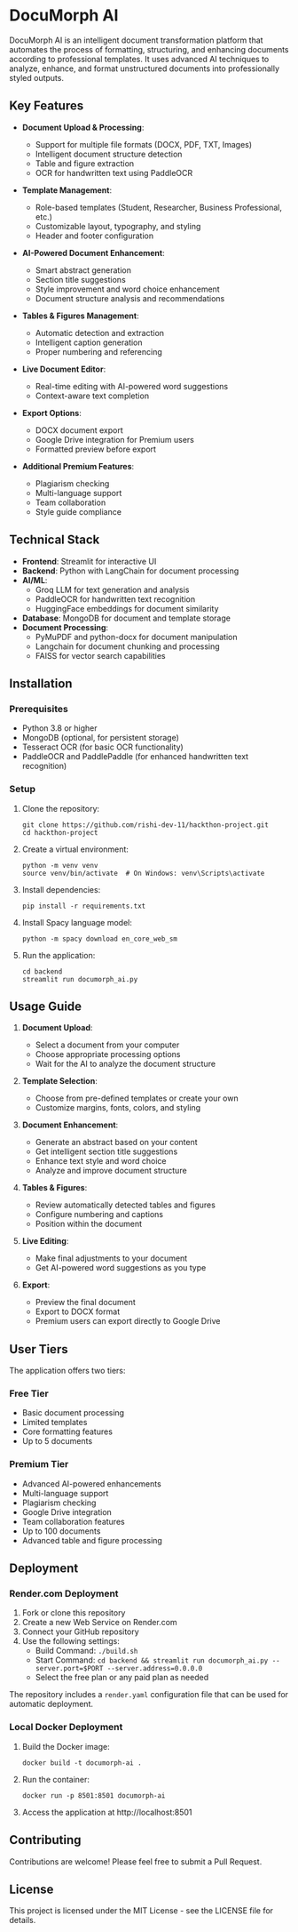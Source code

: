 # DocuMorph AI

DocuMorph AI is an intelligent document transformation platform that automates the process of formatting, structuring, and enhancing documents according to professional templates. It uses advanced AI techniques to analyze, enhance, and format unstructured documents into professionally styled outputs.

## Key Features

- **Document Upload & Processing**: 
  - Support for multiple file formats (DOCX, PDF, TXT, Images)
  - Intelligent document structure detection
  - Table and figure extraction
  - OCR for handwritten text using PaddleOCR

- **Template Management**: 
  - Role-based templates (Student, Researcher, Business Professional, etc.)
  - Customizable layout, typography, and styling
  - Header and footer configuration

- **AI-Powered Document Enhancement**:
  - Smart abstract generation
  - Section title suggestions
  - Style improvement and word choice enhancement
  - Document structure analysis and recommendations

- **Tables & Figures Management**:
  - Automatic detection and extraction
  - Intelligent caption generation
  - Proper numbering and referencing

- **Live Document Editor**:
  - Real-time editing with AI-powered word suggestions
  - Context-aware text completion

- **Export Options**:
  - DOCX document export
  - Google Drive integration for Premium users
  - Formatted preview before export

- **Additional Premium Features**:
  - Plagiarism checking
  - Multi-language support
  - Team collaboration
  - Style guide compliance

## Technical Stack

- **Frontend**: Streamlit for interactive UI
- **Backend**: Python with LangChain for document processing
- **AI/ML**:
  - Groq LLM for text generation and analysis
  - PaddleOCR for handwritten text recognition
  - HuggingFace embeddings for document similarity
- **Database**: MongoDB for document and template storage
- **Document Processing**:
  - PyMuPDF and python-docx for document manipulation
  - Langchain for document chunking and processing
  - FAISS for vector search capabilities

## Installation

### Prerequisites
- Python 3.8 or higher
- MongoDB (optional, for persistent storage)
- Tesseract OCR (for basic OCR functionality)
- PaddleOCR and PaddlePaddle (for enhanced handwritten text recognition)

### Setup

1. Clone the repository:
   ```
   git clone https://github.com/rishi-dev-11/hackthon-project.git
   cd hackthon-project
   ```

2. Create a virtual environment:
   ```
   python -m venv venv
   source venv/bin/activate  # On Windows: venv\Scripts\activate
   ```

3. Install dependencies:
   ```
   pip install -r requirements.txt
   ```

4. Install Spacy language model:
   ```
   python -m spacy download en_core_web_sm
   ```

5. Run the application:
   ```
   cd backend
   streamlit run documorph_ai.py
   ```

## Usage Guide

1. **Document Upload**:
   - Select a document from your computer
   - Choose appropriate processing options
   - Wait for the AI to analyze the document structure

2. **Template Selection**:
   - Choose from pre-defined templates or create your own
   - Customize margins, fonts, colors, and styling

3. **Document Enhancement**:
   - Generate an abstract based on your content
   - Get intelligent section title suggestions
   - Enhance text style and word choice
   - Analyze and improve document structure

4. **Tables & Figures**:
   - Review automatically detected tables and figures
   - Configure numbering and captions
   - Position within the document

5. **Live Editing**:
   - Make final adjustments to your document
   - Get AI-powered word suggestions as you type

6. **Export**:
   - Preview the final document
   - Export to DOCX format
   - Premium users can export directly to Google Drive

## User Tiers

The application offers two tiers:

### Free Tier
- Basic document processing
- Limited templates
- Core formatting features
- Up to 5 documents

### Premium Tier
- Advanced AI-powered enhancements
- Multi-language support
- Plagiarism checking
- Google Drive integration
- Team collaboration features
- Up to 100 documents
- Advanced table and figure processing

## Deployment

### Render.com Deployment

1. Fork or clone this repository
2. Create a new Web Service on Render.com
3. Connect your GitHub repository
4. Use the following settings:
   - Build Command: `./build.sh`
   - Start Command: `cd backend && streamlit run documorph_ai.py --server.port=$PORT --server.address=0.0.0.0`
   - Select the free plan or any paid plan as needed

The repository includes a `render.yaml` configuration file that can be used for automatic deployment.

### Local Docker Deployment

1. Build the Docker image:
   ```
   docker build -t documorph-ai .
   ```

2. Run the container:
   ```
   docker run -p 8501:8501 documorph-ai
   ```

3. Access the application at http://localhost:8501

## Contributing

Contributions are welcome! Please feel free to submit a Pull Request.

## License

This project is licensed under the MIT License - see the LICENSE file for details. 